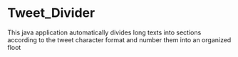 # Tweet_Divider

This java application automatically divides long texts into sections according to the tweet character format and number them into an organized floot
